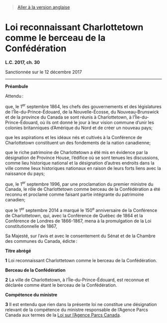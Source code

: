 > [Aller à la version anglaise](/en/Acts/Statutes%20of%20Canada/2017/c.%2030.md)

# Loi reconnaissant Charlottetown comme le berceau de la Confédération

**L.C. 2017, ch. 30**


Sanctionnée sur le 12 décembre 2017

----------




**Préambule**

Attendu :

que, le 1<sup>er</sup> septembre 1864, les chefs des gouvernements et des législatures de l’Île-du-Prince-Édouard, de la Nouvelle-Écosse, du Nouveau-Brunswick et de la province du Canada se sont réunis à Charlottetown, à l’Île-du-Prince-Édouard, où ils ont donné le jour à leur vision commune d’unir les colonies britanniques d’Amérique du Nord et de créer un nouveau pays;

que les aspirations et les idéaux nés et cultivés à la Conférence de Charlottetown constituent un des fondements de la nation canadienne;

que le riche patrimoine de Charlottetown a été mis en évidence par la désignation de Province House, l’édifice où se sont tenues les discussions, comme lieu historique national et la désignation d’autres endroits dans la ville comme lieux historiques nationaux en raison de leurs forts liens avec la naissance du pays;

que, le 1<sup>er</sup> septembre 1996, par une proclamation du premier ministre du Canada, le rôle de Charlottetown comme berceau de la Confédération a été reconnu et proclamé comme faisant partie intégrante du patrimoine canadien;

que le 1<sup>er</sup> septembre 2014 a marqué le 150<sup>e</sup> anniversaire de la Conférence de Charlottetown, qui, avec la Conférence de Québec de 1864 et la Conférence de Londres de 1866-1867, mena à la promulgation de la Loi constitutionnelle de 1867,



Sa Majesté, sur l’avis et avec le consentement du Sénat et de la Chambre des communes du Canada, édicte :






**Titre abrégé**

**1** Loi reconnaissant Charlottetown comme le berceau de la Confédération.




**Berceau de la Confédération**

**2** La ville de Charlottetown, à l’Île-du-Prince-Édouard, est reconnue et déclarée comme étant le berceau de la Confédération.




**Compétence du ministre**

**3** Il est entendu que rien dans la présente loi ne constitue une désignation relevant de la compétence du ministre responsable de l’Agence Parcs Canada aux termes de la [Loi sur l’Agence Parcs Canada](/fr/Lois/Lois%20du%20Canada/1998/ch.%2031.md).


